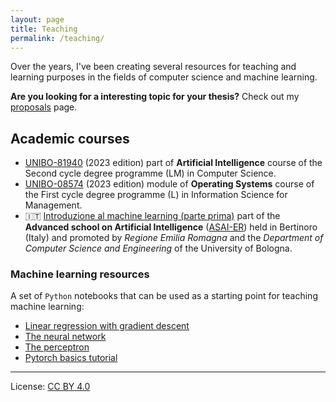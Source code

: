 ```yaml
---
layout: page
title: Teaching
permalink: /teaching/
---
```


Over the years, I've been creating several resources for teaching and learning purposes in the fields of computer science and machine learning.

**Are you looking for a interesting topic for your thesis?** Check out my [proposals](didactics/proposals.md) page.

## Academic courses

* [UNIBO-81940](didactics/81940.markdown) (2023 edition) part of **Artificial Intelligence** course of the Second cycle degree programme (LM) in Computer Science.
* [UNIBO-08574](didactics/08574.markdown) (2023 edition) module of **Operating Systems** course of the First cycle degree programme (L) in Information Science for Management.
* 🇮🇹 [Introduzione al machine learning (parte prima)](https://github.com/lozingaro/asai-er-ml.git) part of the **Advanced school on Artificial Intelligence** ([ASAI-ER](https://asai-er.github.io)) held in Bertinoro (Italy) and promoted by _Regione Emilia Romagna_ and the _Department of Computer Science and Engineering_ of the University of Bologna.

### Machine learning resources

A set of `Python` notebooks that can be used as a starting point for teaching machine learning:

* [Linear regression with gradient descent](assets/src/linear-regression-w-gradient-descent.ipynb)
* [The neural network](assets/src/nn-rulez.ipynb)
* [The perceptron](assets/src/percettrone.ipynb)
* [Pytorch basics tutorial](assets/src/pytorch-tutorial.ipynb)


---

License: [CC BY 4.0](https://creativecommons.org/licenses/by/4.0/)

